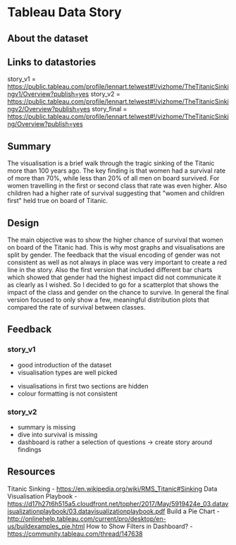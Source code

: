 # Tableau Data Story

## About the dataset  

## Links to datastories
story_v1 = https://public.tableau.com/profile/lennart.telwest#!/vizhome/TheTitanicSinkingv1/Overview?publish=yes
story_v2 = https://public.tableau.com/profile/lennart.telwest#!/vizhome/TheTitanicSinkingv2/Overview?publish=yes
story_final = https://public.tableau.com/profile/lennart.telwest#!/vizhome/TheTitanicSinking/Overview?publish=yes

## Summary
The visualisation is a brief walk through the tragic sinking of the Titanic more
than 100 years ago.
The key finding is that women had a survival rate of more than 70%, while less
than 20% of all men on board survived. For women travelling in the first or second
class that rate was even higher.
Also children had a higher rate of survival suggesting that "women and children
first" held true on board of Titanic.

## Design
The main objective was to show the higher chance of survival that women on board
of the Titanic had. This is why most graphs and visualisations are split by gender.
The feedback that the visual encoding of gender was not consistent as well as not always
in place was very important to create a red line in the story.
Also the first version that included different bar charts which showed that gender
had the highest impact did not communicate it as clearly as I wished. So I decided
to go for a scatterplot that shows the impact of the class and gender on the chance
to survive.
In general the final version focused to only show a few, meaningful distribution
plots that compared the rate of survival between classes.

## Feedback
### story_v1
+ good introduction of the dataset
+ visualisation types are well picked
- visualisations in first two sections are hidden
- colour formatting is not consistent

### story_v2
- summary is missing
- dive into survival is missing
- dashboard is rather a selection of questions
-> create story around findings

## Resources
Titanic Sinking - https://en.wikipedia.org/wiki/RMS_Titanic#Sinking
Data Visualisation Playbook - https://d17h27t6h515a5.cloudfront.net/topher/2017/May/5919424e_03.datavisualizationplaybook/03.datavisualizationplaybook.pdf
Build a Pie Chart - http://onlinehelp.tableau.com/current/pro/desktop/en-us/buildexamples_pie.html
How to Show Filters in Dashboard? - https://community.tableau.com/thread/147638
